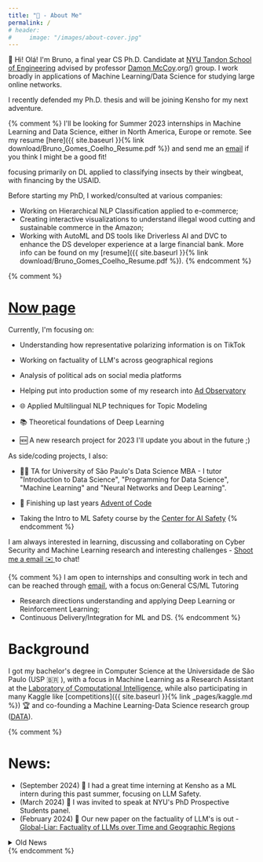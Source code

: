 ```yaml
---
title: "👋 - About Me"
permalink: /
# header:
#     image: "/images/about-cover.jpg"
---
```


👋 Hi! Olá! I'm Bruno, a final year CS Ph.D. Candidate at [NYU Tandon School of Engineering](https://engineering.nyu.edu/) advised by professor [Damon McCoy](http://damonmccoy.com/).org/) group.
I work broadly in applications of Machine Learning/Data Science for studying large online networks.

I recently defended my Ph.D. thesis and will be joining Kensho for my next adventure.

{% comment %}
I'll be looking for Summer 2023 internships in Machine Learning and Data Science, either in North America, Europe or remote. See my resume [here]({{ site.baseurl }}{% link download/Bruno_Gomes_Coelho_Resume.pdf %}) and send me an [email](mailto:bruno.coelho@nyu.edu) if you think I might be a good fit!


focusing primarily on DL applied to classifying insects by their wingbeat, with financing by the USAID. 

Before starting my PhD, I worked/consulted at various companies:
- Working on Hierarchical NLP Classification applied to e-commerce;
- Creating interactive visualizations to understand illegal wood cutting and sustainable commerce in the Amazon;
- Working with AutoML and DS tools like Driverless AI and DVC to enhance the DS developer experience at a large financial bank.
More info can be found on my [resume]({{ site.baseurl }}{% link download/Bruno_Gomes_Coelho_Resume.pdf %}).
{% endcomment %}


{% comment %}
# [Now page](https://nownownow.com/about)
Currently, I'm focusing on:
- Understanding how representative polarizing information is on TikTok
- Working on factuality of LLM's across geographical regions


- Analysis of political ads on social media platforms
- Helping put into production some of my research into [Ad Observatory](https://adobservatory.org/)
- 🌐 Applied Multilingual NLP techniques for Topic Modeling
- 📚 Theoretical foundations of Deep Learning
- 🆕 A new research project for 2023 I'll update you about in the future ;)

As side/coding projects, I also:
- 🧑‍🏫 TA for University of São Paulo's Data Science MBA - I tutor "Introduction to Data Science", "Programming for Data Science", "Machine Learning" and "Neural Networks and Deep Learning".

- 🎄 Finishing up last years [Advent of Code](https://adventofcode.com/)
- Taking the Intro to ML Safety course by the [Center for AI Safety](https://safe.ai/)
{% endcomment %}


I am always interested in learning, discussing and collaborating on Cyber Security and Machine Learning research and interesting challenges - [Shoot me a email ✉️ ](mailto:bruno.coelho@nyu.edu) to chat! 

{% comment %}
I am open to internships and consulting work in tech and can be reached through [email](mailto:bruno.coelho@nyu.edu), with a focus on:General CS/ML Tutoring
- Research directions understanding and applying Deep Learning or Reinforcement Learning;
- Continuous Delivery/Integration for ML and DS.
{% endcomment %}

# Background

I got my bachelor's degree in Computer Science at the Universidade de São Paulo (USP 🇧🇷 ), with a focus in Machine Learning as a Research Assistant at the [Laboratory of Computational Intelligence](http://labic.icmc.usp.br/), while also participating in many Kaggle like [competitions]({{ site.baseurl }}{% link _pages/kaggle.md %}) 🏆 and co-founding a Machine Learning-Data Science research group ([DATA](http://data.icmc.usp.br/)).


{% comment %}

# News:

- (September  2024) 🤖 I had a great time interning at Kensho as a ML intern during this past summer, focusing on LLM Safety.
- (March  2024) 🎤 I was invited to speak at NYU's PhD Prospective Students panel. 
- (February  2024) 📑 Our new paper on the factuality of LLM's is out - [Global-Liar: Factuality of LLMs over Time and Geographic Regions](https://arxiv.org/abs/2401.17839)


<details>
<summary> Old News</summary>

 <ul>
  	<li>(February - April 2024)  I am a reviewer for ICWSM and IC2S2. </li>
	<li> (November 2023) 🐍💾 I attended PyData NYC and had a great time with the local community. </li>
	<li> (August 2023) 🤖 I had a great time interning at Kensho as a ML NLP intern working on LLMs and Zero-shot classification. </li>
	<li> (July 2023) I was invited to talk at NYU's PhD Panel about the graduate experience to interested undergraduate students. </li>
	<li> (March 2023) 🧑‍🏫 I was invited for two guest lecture for NYU's Security Analytics class - "Information Visualization" and "Introduction to Data Science methods and Python tools". </li>
  <li>(Feb  2023) 🎤 I was invited to speak at NYU's PhD Prospective Students panel. </li>
  <li>(Jan 2023) 🎉 Our paper got accepted to the 
  <a href="https://www2023.thewebconf.org">2023 ACM Web Conference</a>!
  - 
  <a href="https://brunogomescoelho.github.io/research/spanish-ads-www/">Propaganda Política Pagada: Exploring U.S. Political Facebook Ads en Español</a>!
  </li>

  <li>(Oct 2022) I will be attending ACM Internet Measurement Conference late October! If you're going and interested in discussing research/meeting, shoot me an email! </li>
  <li>(Sep 2022) Alongside 
  <a href="https://cybersecurityfordemocracy.org/">CyberSecuirty for Democracy</a>
  I've written up the results of my recent research: 
  <a href="https://medium.com/cybersecurity-for-democracy/spending-on-2020-spanish-language-political-ads-on-meta-lagged-behind-english-language-ads-772fd22d4cee">Spending on 2020 Spanish-language political ads on Meta lagged behind English-language ads</a>
</li>
  <li>(Sep 2022) 🎉 I have passed my Qualifying Exam and am officially a Ph.D. <s>Student</s> Candidate!
</li>
  <li>(Aug 2022) 🎖️ I have recently won the
  <a href="https://ndd.tech">NDD Tech</a>
  ML challenge! Read more 
  <a href="https://brunogomescoelho.github.io/kaggle/ndd-challenge/">here</a>.
</li>
</ul>

</details>
{% endcomment %}
